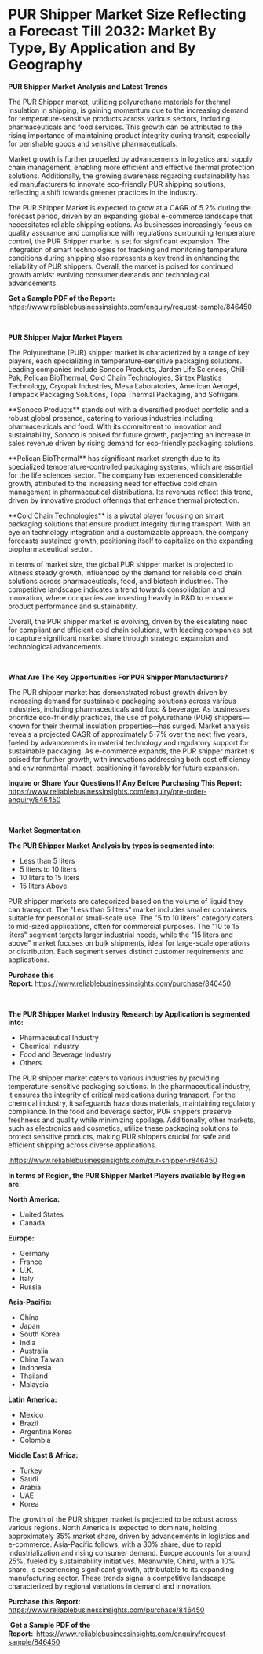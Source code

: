 <p><h1>PUR Shipper Market Size Reflecting a Forecast Till 2032: Market By Type, By Application and By Geography</h1></p><p><strong>PUR Shipper Market Analysis and Latest Trends</strong></p>
<p><p>The PUR Shipper market, utilizing polyurethane materials for thermal insulation in shipping, is gaining momentum due to the increasing demand for temperature-sensitive products across various sectors, including pharmaceuticals and food services. This growth can be attributed to the rising importance of maintaining product integrity during transit, especially for perishable goods and sensitive pharmaceuticals. </p><p>Market growth is further propelled by advancements in logistics and supply chain management, enabling more efficient and effective thermal protection solutions. Additionally, the growing awareness regarding sustainability has led manufacturers to innovate eco-friendly PUR shipping solutions, reflecting a shift towards greener practices in the industry.</p><p>The PUR Shipper Market is expected to grow at a CAGR of 5.2% during the forecast period, driven by an expanding global e-commerce landscape that necessitates reliable shipping options. As businesses increasingly focus on quality assurance and compliance with regulations surrounding temperature control, the PUR Shipper market is set for significant expansion. The integration of smart technologies for tracking and monitoring temperature conditions during shipping also represents a key trend in enhancing the reliability of PUR shippers. Overall, the market is poised for continued growth amidst evolving consumer demands and technological advancements.</p></p>
<p><strong>Get a Sample PDF of the Report:&nbsp;</strong> <a href="https://www.reliablebusinessinsights.com/enquiry/request-sample/846450?utm_campaign=2318&utm_medium=2&utm_source=Github&utm_content=ia&utm_term=15042025&utm_id=pur-shipper">https://www.reliablebusinessinsights.com/enquiry/request-sample/846450</a></p>
<p>&nbsp;</p>
<p><strong>PUR Shipper Major Market Players</strong></p>
<p><p>The Polyurethane (PUR) shipper market is characterized by a range of key players, each specializing in temperature-sensitive packaging solutions. Leading companies include Sonoco Products, Jarden Life Sciences, Chill-Pak, Pelican BioThermal, Cold Chain Technologies, Sintex Plastics Technology, Cryopak Industries, Mesa Laboratories, American Aerogel, Tempack Packaging Solutions, Topa Thermal Packaging, and Sofrigam.</p><p>**Sonoco Products** stands out with a diversified product portfolio and a robust global presence, catering to various industries including pharmaceuticals and food. With its commitment to innovation and sustainability, Sonoco is poised for future growth, projecting an increase in sales revenue driven by rising demand for eco-friendly packaging solutions.</p><p>**Pelican BioThermal** has significant market strength due to its specialized temperature-controlled packaging systems, which are essential for the life sciences sector. The company has experienced considerable growth, attributed to the increasing need for effective cold chain management in pharmaceutical distributions. Its revenues reflect this trend, driven by innovative product offerings that enhance thermal protection.</p><p>**Cold Chain Technologies** is a pivotal player focusing on smart packaging solutions that ensure product integrity during transport. With an eye on technology integration and a customizable approach, the company forecasts sustained growth, positioning itself to capitalize on the expanding biopharmaceutical sector.</p><p>In terms of market size, the global PUR shipper market is projected to witness steady growth, influenced by the demand for reliable cold chain solutions across pharmaceuticals, food, and biotech industries. The competitive landscape indicates a trend towards consolidation and innovation, where companies are investing heavily in R&D to enhance product performance and sustainability.</p><p>Overall, the PUR shipper market is evolving, driven by the escalating need for compliant and efficient cold chain solutions, with leading companies set to capture significant market share through strategic expansion and technological advancements.</p></p>
<p>&nbsp;</p>
<p><strong>What Are The Key Opportunities For PUR Shipper Manufacturers?</strong></p>
<p><p>The PUR shipper market has demonstrated robust growth driven by increasing demand for sustainable packaging solutions across various industries, including pharmaceuticals and food & beverage. As businesses prioritize eco-friendly practices, the use of polyurethane (PUR) shippers—known for their thermal insulation properties—has surged. Market analysis reveals a projected CAGR of approximately 5-7% over the next five years, fueled by advancements in material technology and regulatory support for sustainable packaging. As e-commerce expands, the PUR shipper market is poised for further growth, with innovations addressing both cost efficiency and environmental impact, positioning it favorably for future expansion.</p></p>
<p><strong>Inquire or Share Your Questions If Any Before Purchasing This Report:</strong> <a href="https://www.reliablebusinessinsights.com/enquiry/pre-order-enquiry/846450?utm_campaign=2318&utm_medium=2&utm_source=Github&utm_content=ia&utm_term=15042025&utm_id=pur-shipper">https://www.reliablebusinessinsights.com/enquiry/pre-order-enquiry/846450</a></p>
<p>&nbsp;</p>
<p><strong>Market Segmentation</strong></p>
<p><strong>The PUR Shipper Market Analysis by types is segmented into:</strong></p>
<p><ul><li>Less than 5 liters</li><li>5 liters to 10 liters</li><li>10 liters to 15 liters</li><li>15 liters Above</li></ul></p>
<p><p>PUR shipper markets are categorized based on the volume of liquid they can transport. The "Less than 5 liters" market includes smaller containers suitable for personal or small-scale use. The "5 to 10 liters" category caters to mid-sized applications, often for commercial purposes. The "10 to 15 liters" segment targets larger industrial needs, while the "15 liters and above" market focuses on bulk shipments, ideal for large-scale operations or distribution. Each segment serves distinct customer requirements and applications.</p></p>
<p><strong>Purchase this Report:&nbsp;</strong><a href="https://www.reliablebusinessinsights.com/purchase/846450?utm_campaign=2318&utm_medium=2&utm_source=Github&utm_content=ia&utm_term=15042025&utm_id=pur-shipper">https://www.reliablebusinessinsights.com/purchase/846450</a></p>
<p>&nbsp;</p>
<p><strong>The PUR Shipper Market Industry Research by Application is segmented into:</strong></p>
<p><ul><li>Pharmaceutical Industry</li><li>Chemical Industry</li><li>Food and Beverage Industry</li><li>Others</li></ul></p>
<p><p>The PUR shipper market caters to various industries by providing temperature-sensitive packaging solutions. In the pharmaceutical industry, it ensures the integrity of critical medications during transport. For the chemical industry, it safeguards hazardous materials, maintaining regulatory compliance. In the food and beverage sector, PUR shippers preserve freshness and quality while minimizing spoilage. Additionally, other markets, such as electronics and cosmetics, utilize these packaging solutions to protect sensitive products, making PUR shippers crucial for safe and efficient shipping across diverse applications.</p></p>
<p><a href="https://www.reliablebusinessinsights.com/pur-shipper-r846450?utm_campaign=2318&utm_medium=2&utm_source=Github&utm_content=ia&utm_term=15042025&utm_id=pur-shipper">&nbsp;https://www.reliablebusinessinsights.com/pur-shipper-r846450</a></p>
<p><strong>In terms of Region, the PUR Shipper Market Players available by Region are:</strong></p>
<p>
    <p> <strong> North America: </strong>
        <ul>
            <li>United States</li>
            <li>Canada</li>
        </ul>
        </p> 
    <p> <strong> Europe: </strong>
        <ul>
            <li>Germany</li>
            <li>France</li>
            <li>U.K.</li>
            <li>Italy</li>
            <li>Russia</li>
        </ul>
        </p> 
    <p> <strong> Asia-Pacific: </strong>
        <ul>
            <li>China</li>
            <li>Japan</li>
            <li>South Korea</li>
            <li>India</li>
            <li>Australia</li>
            <li>China Taiwan</li>
            <li>Indonesia</li>
            <li>Thailand</li>
            <li>Malaysia</li>
        </ul>
        </p> 
    <p> <strong> Latin America: </strong>
        <ul>
            <li>Mexico</li>
            <li>Brazil</li>
            <li>Argentina Korea</li>
            <li>Colombia</li>
        </ul>
        </p> 
    <p> <strong> Middle East & Africa: </strong>
        <ul>
            <li>Turkey</li>
            <li>Saudi</li>
            <li>Arabia</li>
            <li>UAE</li>
            <li>Korea</li>
        </ul>
    </p>
    </p>
<p><p>The growth of the PUR shipper market is projected to be robust across various regions. North America is expected to dominate, holding approximately 35% market share, driven by advancements in logistics and e-commerce. Asia-Pacific follows, with a 30% share, due to rapid industrialization and rising consumer demand. Europe accounts for around 25%, fueled by sustainability initiatives. Meanwhile, China, with a 10% share, is experiencing significant growth, attributable to its expanding manufacturing sector. These trends signal a competitive landscape characterized by regional variations in demand and innovation.</p></p>
<p><strong>Purchase this Report: </strong><a href="https://www.reliablebusinessinsights.com/purchase/846450?utm_campaign=2318&utm_medium=2&utm_source=Github&utm_content=ia&utm_term=15042025&utm_id=pur-shipper">https://www.reliablebusinessinsights.com/purchase/846450</a></p>
<p>&nbsp;<strong>Get a Sample PDF of the Report:&nbsp;&nbsp;</strong><a href="https://www.reliablebusinessinsights.com/enquiry/request-sample/846450?utm_campaign=2318&utm_medium=2&utm_source=Github&utm_content=ia&utm_term=15042025&utm_id=pur-shipper">https://www.reliablebusinessinsights.com/enquiry/request-sample/846450</a></p>
<p><strong></strong></p>
<p><p></p><p></p><p></p></p>